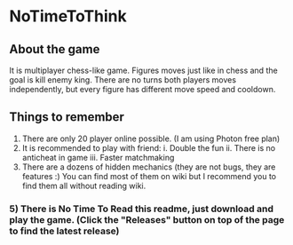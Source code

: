 # NoTimeToThink
## About the game
It is multiplayer chess-like game. Figures moves just like in chess and the goal is kill enemy king. There are no turns both players moves independently, but every figure has different move speed and cooldown.

## Things to remember
1) There are only 20 player online possible. (I am using Photon free plan)
2) It is recommended to play with friend:
   i. Double the fun
   ii. There is no anticheat in game
   iii. Faster matchmaking
3) There are a dozens of hidden mechanics (they are not bugs, they are features :)  You can find most of them on wiki but I recommend you to find them all without reading wiki.

### 5) There is No Time To Read this readme, just download and play the game. (Click the "Releases" button on top of the page to find the latest release)
